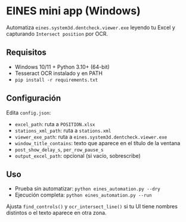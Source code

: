 # EINES mini app (Windows)
Automatiza `eines.system3d.dentcheck.viewer.exe` leyendo tu Excel y capturando `Intersect position` por OCR.

## Requisitos
- Windows 10/11 + Python 3.10+ (64-bit)
- Tesseract OCR instalado y en PATH
- `pip install -r requirements.txt`

## Configuración
Edita `config.json`:
- `excel_path`: ruta a `POSITION.xlsx`
- `stations_xml_path`: ruta a `stations.xml`
- `viewer_exe_path`: ruta a `eines.system3d.dentcheck.viewer.exe`
- `window_title_contains`: texto que aparece en el título de la ventana
- `post_show_delay_s`, `per_row_pause_s`
- `output_excel_path`: opcional (si vacío, sobrescribe)

## Uso
- Prueba sin automatizar: `python eines_automation.py --dry`
- Ejecución completa: `python eines_automation.py --run`

Ajusta `find_controls()` y `ocr_intersect_line()` si tu UI tiene nombres distintos o el texto aparece en otra zona.
